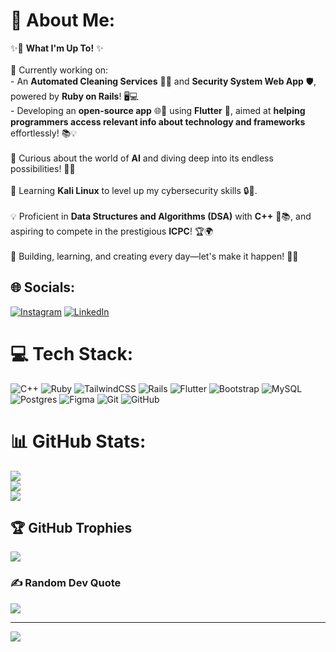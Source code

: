 # 💫 About Me:
✨🚀 **What I'm Up To!** ✨  <br><br>🌟 Currently working on:  <br>- An **Automated Cleaning Services** 🧹✨ and **Security System Web App** 🛡️, powered by **Ruby on Rails**! 🖥️💻  <br>- Developing an **open-source app** 🌐📱 using **Flutter** 🦋, aimed at **helping programmers access relevant info about technology and frameworks** effortlessly! 📚💡  <br><br>🤖 Curious about the world of **AI** and diving deep into its endless possibilities! 🌌✨  <br><br>🐉 Learning **Kali Linux** to level up my cybersecurity skills 🔒🖤.  <br><br>💡 Proficient in **Data Structures and Algorithms (DSA)** with **C++** 🧠📚, and aspiring to compete in the prestigious **ICPC**! 🏆🌍  <br><br>🌟 Building, learning, and creating every day—let's make it happen! 💪🔥


## 🌐 Socials:
[![Instagram](https://img.shields.io/badge/Instagram-%23E4405F.svg?logo=Instagram&logoColor=white)](https://instagram.com/salomon_15_11) [![LinkedIn](https://img.shields.io/badge/LinkedIn-%230077B5.svg?logo=linkedin&logoColor=white)](https://linkedin.com/in/www.linkedin.com/in/salodev) 

# 💻 Tech Stack:
![C++](https://img.shields.io/badge/c++-%2300599C.svg?style=for-the-badge&logo=c%2B%2B&logoColor=white) ![Ruby](https://img.shields.io/badge/ruby-%23CC342D.svg?style=for-the-badge&logo=ruby&logoColor=white) ![TailwindCSS](https://img.shields.io/badge/tailwindcss-%2338B2AC.svg?style=for-the-badge&logo=tailwind-css&logoColor=white) ![Rails](https://img.shields.io/badge/rails-%23CC0000.svg?style=for-the-badge&logo=ruby-on-rails&logoColor=white) ![Flutter](https://img.shields.io/badge/Flutter-%2302569B.svg?style=for-the-badge&logo=Flutter&logoColor=white) ![Bootstrap](https://img.shields.io/badge/bootstrap-%238511FA.svg?style=for-the-badge&logo=bootstrap&logoColor=white) ![MySQL](https://img.shields.io/badge/mysql-4479A1.svg?style=for-the-badge&logo=mysql&logoColor=white) ![Postgres](https://img.shields.io/badge/postgres-%23316192.svg?style=for-the-badge&logo=postgresql&logoColor=white) ![Figma](https://img.shields.io/badge/figma-%23F24E1E.svg?style=for-the-badge&logo=figma&logoColor=white) ![Git](https://img.shields.io/badge/git-%23F05033.svg?style=for-the-badge&logo=git&logoColor=white) ![GitHub](https://img.shields.io/badge/github-%23121011.svg?style=for-the-badge&logo=github&logoColor=white)
# 📊 GitHub Stats:
![](https://github-readme-stats.vercel.app/api?username=salog0d&theme=dark&hide_border=false&include_all_commits=true&count_private=true)<br/>
![](https://github-readme-streak-stats.herokuapp.com/?user=salog0d&theme=dark&hide_border=false)<br/>
![](https://github-readme-stats.vercel.app/api/top-langs/?username=salog0d&theme=dark&hide_border=false&include_all_commits=true&count_private=true&layout=compact)

## 🏆 GitHub Trophies
![](https://github-profile-trophy.vercel.app/?username=salog0d&theme=radical&no-frame=false&no-bg=true&margin-w=4)

### ✍️ Random Dev Quote
![](https://quotes-github-readme.vercel.app/api?type=horizontal&theme=radical)

---
[![](https://visitcount.itsvg.in/api?id=salog0d&icon=0&color=0)](https://visitcount.itsvg.in)

<!-- Proudly created with GPRM ( https://gprm.itsvg.in ) -->
